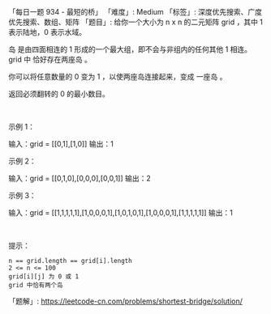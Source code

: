 「每日一题 934 - 最短的桥」
「难度」: Medium
「标签」: 深度优先搜索、广度优先搜索、数组、矩阵
「题目」: 给你一个大小为 n x n 的二元矩阵 grid ，其中 1 表示陆地，0 表示水域。

岛 是由四面相连的 1 形成的一个最大组，即不会与非组内的任何其他 1 相连。grid 中 恰好存在两座岛 。



你可以将任意数量的 0 变为 1 ，以使两座岛连接起来，变成 一座岛 。

返回必须翻转的 0 的最小数目。



 

示例 1：

输入：grid = [[0,1],[1,0]]
输出：1


示例 2：

输入：grid = [[0,1,0],[0,0,0],[0,0,1]]
输出：2


示例 3：

输入：grid = [[1,1,1,1,1],[1,0,0,0,1],[1,0,1,0,1],[1,0,0,0,1],[1,1,1,1,1]]
输出：1


 

提示：


	n == grid.length == grid[i].length
	2 <= n <= 100
	grid[i][j] 为 0 或 1
	grid 中恰有两个岛



「题解」: https://leetcode-cn.com/problems/shortest-bridge/solution/